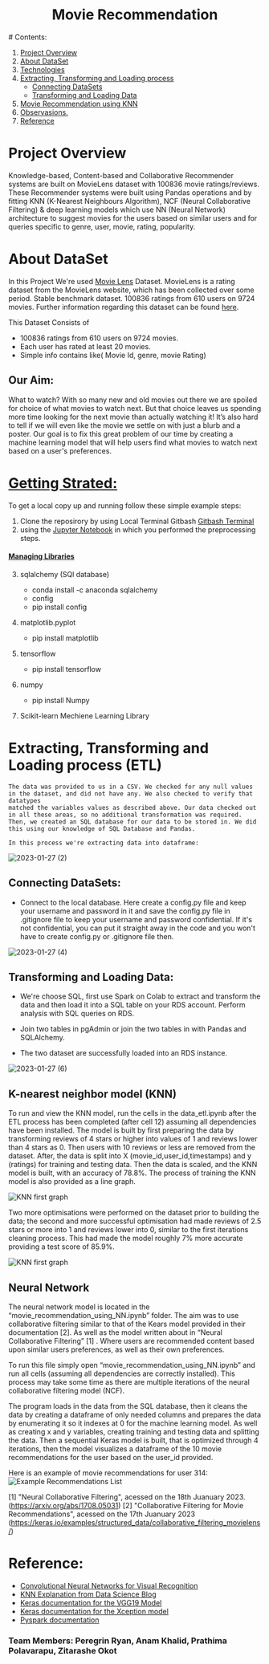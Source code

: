 <h1 align="center">Movie Recommendation</h1>
# Contents:

 1. [Project Overview](https://github.com/Prathima0808/Project-4/edit/main/README.md#project-overview)
 2. [About DataSet](https://github.com/Prathima0808/Project-4/edit/main/README.md#about-dataset)
 3. [Technologies](https://github.com/Prathima0808/Project-4/edit/main/README.md#technologies)
 4. [Extracting, Transforming and Loading process](https://github.com/Prathima0808/Project-4/edit/main/README.md#extracting-transforming-and-loading-process-etl)
    *  [Connecting DataSets](https://github.com/Prathima0808/Project-4/edit/main/README.md#connecting-datasets)
    *  [Transforming and Loading Data](https://github.com/Prathima0808/Project-4/edit/main/README.md#transforming-and-loading-data)
 6. [ Movie Recommendation using KNN](https://github.com/Prathima0808/Project-4/edit/main/README.md#movie-recommendation-using-knn-with-input-as-movie-id-and-number-of-movies-you-want-to-get-recommended)
 7. [Observasions.](https://github.com/Prathima0808/Project-4/edit/main/README.md#observasions)
 8. [Reference](https://github.com/Prathima0808/Project-4/edit/main/README.md#reference)


# Project Overview

Knowledge-based, Content-based and Collaborative Recommender systems are built on MovieLens dataset with 100836 movie ratings/reviews. These Recommender systems were
built using Pandas operations and by fitting KNN (K-Nearest Neighbours Algorithm), NCF (Neural Collaborative Filtering) & deep learning models which use NN (Neural Network) architecture to suggest movies for the users based on similar users and for queries specific to genre, user, movie, rating, popularity.

# About DataSet

In this Project We're used [Movie Lens](https://movielens.org/) Dataset. MovieLens is a rating dataset from the MovieLens website, 
which has been collected over some period. Stable benchmark dataset. 100836 ratings from 610 users on 9724 movies. 
Further information regarding this dataset can be found [here](https://www.kaggle.com/datasets/shubhammehta21/movie-lens-small-latest-dataset).

  This Dataset Consists of 
  * 100836 ratings from 610 users on 9724 movies.
  * Each user has rated at least 20 movies.
  * Simple info contains like( Movie Id, genre, movie Rating)

 ## Our Aim:
 
What to watch? With so many new and old movies out there we are spoiled for choice of what movies to watch next. But that choice leaves us spending more time 
looking for the next movie than actually watching it! It’s also hard to tell if we will even like the movie we settle on with just a blurb and a poster. 
Our goal is to fix this great problem of our time by creating a machine learning model that will help users find what movies to watch next based on a 
user's preferences.
 
# [Getting Strated:](https://github.com/Prathima0808/Project-4/edit/main/README.md#getting-strated)

 To get a local copy up and running follow these simple example steps:
 
 1. Clone the reposirory by using Local Terminal Gitbash [Gitbash Terminal](https://git-scm.com/download/win)
 2. using the [Jupyter Notebook](https://jupyter.org/) in which you performed the preprocessing steps.
 
 
#### [Managing Libraries](https://pypi.org/project/pip/)

 3. sqlalchemy (SQl database)
    * conda install -c anaconda sqlalchemy
    * config
    * pip install config
 
 4. matplotlib.pyplot
 
    * pip install matplotlib
  
 5. tensorflow
    
    * pip install tensorflow
    
 6. numpy
    
    * pip install Numpy
    
 7. Scikit-learn Mechiene Learning Library




# Extracting, Transforming and Loading process (ETL)

    The data was provided to us in a CSV. We checked for any null values in the dataset, and did not have any. We also checked to verify that datatypes 
    matched the variables values as described above. Our data checked out in all these areas, so no additional transformation was required. 
    Then, we created an SQL database for our data to be stored in. We did this using our knowledge of SQL Database and Pandas.

    In this process we're extracting data into dataframe:
    
![2023-01-27 (2)](https://user-images.githubusercontent.com/110397465/214853472-faa4d030-d317-4f3a-a9a7-4c64d655acb7.png)

   ## Connecting DataSets:
   
   * Connect to the local database. Here create a config.py file and keep your username and password in it and save the config.py file in .gitignore file to keep your       username and password confidential. 
      If it's not confidential, you can put it straight away in the code and you won't have to create config.py or .gitignore file then.
 
  ![2023-01-27 (4)](https://user-images.githubusercontent.com/110397465/214854683-4c016cd1-7f95-4ce2-b19d-471241f20a4c.png)
    
   ## Transforming and Loading Data:
   
   * We're choose SQL, first use Spark on Colab to extract and transform the data and then load it into a SQL table on your RDS account. Perform analysis 
     with SQL queries on RDS.
   
   * Join two tables in pgAdmin or join the two tables in with Pandas and SQLAlchemy.
   * The two dataset are successfully loaded into an RDS instance.
   
   ![2023-01-27 (6)](https://user-images.githubusercontent.com/110397465/214855691-2d31d597-eb44-4df5-b35f-04979fd2ac36.png)
   
   
## K-nearest neighbor model (KNN)
To run and view the KNN model, run the cells in the data_etl.ipynb after the ETL process has been completed (after cell 12) assuming all dependencies have been installed. The model is built by first preparing the data by transforming reviews of 4 stars or higher into values of 1 and reviews lower than 4 stars as 0. Then users with 10 reviews or less are removed from the dataset. After, the data is split into X (movie_id,user_id,timestamps) and y (ratings) for training and testing data. Then the data is scaled, and the KNN model is built, with an accuracy of 78.8%. The process of training the KNN model is also provided as a line graph.

![KNN first graph](Images/KNN_model1.PNG)

Two more optimisations were performed on the dataset prior to building the data; the second and more successful optimisation had made reviews of 2.5 stars or more into 1 and reviews lower into 0, similar to the first iterations cleaning process. This had made the model roughly 7% more accurate providing a test score of 85.9%.

![KNN first graph](Images/KNN_model2.PNG)

## Neural Network
The neural network model is located in the “movie_recommendation_using_NN.ipynb” folder. The aim was to use collaborative filtering similar to that of the Kears model provided in their documentation [2]. As well as the model written about in “Neural Collaborative Filtering” [1] . Where users are recommended content based upon similar users preferences, as well as their own preferences. 

To run this file simply open “movie_recommendation_using_NN.ipynb” and run all cells (assuming all dependencies are correctly installed). This process may take some time as there are multiple iterations of the neural collaborative filtering model (NCF).

The program loads in the data from the SQL database, then it cleans the data by creating a dataframe of only needed columns and prepares the data by enumerating it so it indexes at 0 for the machine learning model. As well as creating x and y variables, creating training and testing data and splitting the data. Then a sequential Keras model is built, that is optimized through 4 iterations, then the model visualizes a dataframe of the 10 movie recommendations for the user based on the user_id provided.

Here is an example of movie recommendations for user 314:
![Example Recommendations List](Images/user_314_movie_rec.PNG)

[1] "Neural Collaborative Filtering", acessed on the 18th Juanuary 2023. (https://arxiv.org/abs/1708.05031)
[2] "Collaborative Filtering for Movie Recommendations", acessed on the 17th Juanuary 2023 (https://keras.io/examples/structured_data/collaborative_filtering_movielens/)

# Reference:  

* [Convolutional Neural Networks for Visual Recognition](http://cs231n.stanford.edu/)
* [KNN Explanation from Data Science Blog](https://ujjwalkarn.me/2016/08/11/intuitive-explanation-convnets/)
* [Keras documentation for the VGG19 Model](https://keras.io/api/applications/vgg/#vgg19-function)
* [Keras documentation for the Xception model](https://keras.io/applications/#xception)
* [Pyspark documentation](https://spark.apache.org/docs/latest/api/python/)

### Team Members: Peregrin Ryan, Anam Khalid, Prathima Polavarapu, Zitarashe Okot







    





